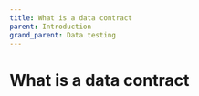 ```yaml
---
title: What is a data contract
parent: Introduction
grand_parent: Data testing
---
```

# What is a data contract